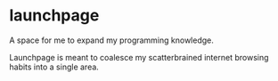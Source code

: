 # launchpage

A space for me to expand my programming knowledge.

Launchpage is meant to coalesce my scatterbrained internet browsing habits into
a single area.
